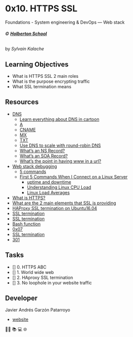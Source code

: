 # 0x10. HTTPS SSL
Foundations - System engineering & DevOps ― Web stack

###### :copyright: **[Holberton School](https://www.holbertonschool.com/)**
by _Sylvain Kalache_

## Learning Objectives
* What is HTTPS SSL 2 main roles
* What is the purpose encrypting traffic
* What SSL termination means

## Resources
* [DNS](https://intranet.hbtn.io/concepts/12)
  - [Learn everything about DNS in cartoon](https://howdns.works/)
  - [A](https://support.dnsimple.com/articles/a-record/)
  - [CNAME](https://en.wikipedia.org/wiki/CNAME_record)
  - [MX](https://en.wikipedia.org/wiki/MX_record)
  - [TXT](https://en.wikipedia.org/wiki/TXT_record)
  - [Use DNS to scale with round-robin DNS](https://www.dnsknowledge.com/whatis/round-robin-dns/)
  - [What’s an NS Record?](https://support.dnsimple.com/articles/ns-record/)
  - [What’s an SOA Record?](https://support.dnsimple.com/articles/soa-record/)
  - [What’s the point in having www in a url?](https://serverfault.com/questions/145777/what-s-the-point-in-having-www-in-a-url)
* [Web stack debugging](https://intranet.hbtn.io/concepts/68)
  - [5 commands](https://www.linux.com/training-tutorials/first-5-commands-when-i-connect-linux-server/)
  - [First 5 Commands When I Connect on a Linux Server](https://www.youtube.com/watch?v=1_gqlbADaAw&feature=youtu.be)
    - [uptime and downtime](https://whatis.techtarget.com/definition/uptime-and-downtime)
    - [Understanding Linux CPU Load](https://scoutapm.com/blog/understanding-load-averages)
    - [Linux Load Averages](http://www.brendangregg.com/blog/2017-08-08/linux-load-averages.html)
* [What is HTTPS?](https://www.instantssl.com/http-vs-https)
* [What are the 2 main elements that SSL is providing](https://www.sslshopper.com/why-ssl-the-purpose-of-using-ssl-certificates.html)
* [HAProxy SSL termination on Ubuntu16.04](https://devops.ionos.com/tutorials/install-and-configure-haproxy-load-balancer-on-ubuntu-1604/)
* [SSL termination](https://www.f5.com/services/resources/glossary/ssl-termination)
* [SSL termination](https://en.wikipedia.org/wiki/TLS_termination_proxy)
* [Bash function](http://tldp.org/LDP/abs/html/complexfunct.html)
* [0x07](https://intranet.hbtn.io/projects/259)
* [SSL termination](https://en.wikipedia.org/wiki/TLS_termination_proxy)
* [301](https://en.wikipedia.org/wiki/HTTP_301)

## Tasks
* [] 0. HTTPS ABC
* [] 1. World wide web
* [] 2. HAproxy SSL termination
* [] 3. No loophole in your website traffic

## Developer
Javier Andrés Garzón Patarroyo
- [website](https://tecnoayuda.co/)

:man_technologist: :books: :computer: :globe_with_meridians:

